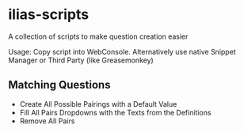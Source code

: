 # ilias-scripts
A collection of scripts to make question creation easier

Usage: Copy script into WebConsole. Alternatively use native Snippet Manager or Third Party (like Greasemonkey)

## Matching Questions

* Create All Possible Pairings with a Default Value
* Fill All Pairs Dropdowns with the Texts from the Definitions
* Remove All Pairs
